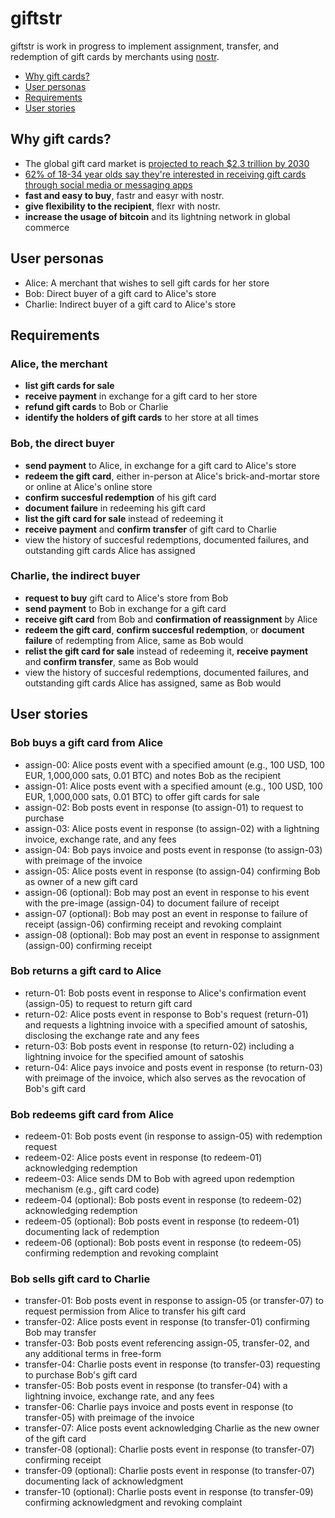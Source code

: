 # giftstr
giftstr is work in progress to implement assignment, transfer, and redemption of gift cards by merchants using [nostr](https://github.com/nostr-protocol/nostr).

- [Why gift cards?](https://github.com/bajjer/giftstr#why-gift-cards)
- [User personas](https://github.com/bajjer/giftstr#user-personas)
- [Requirements](https://github.com/bajjer/giftstr#requirements)
- [User stories](https://github.com/bajjer/giftstr/blob/main/README.md#user-stories)

## Why gift cards?
- The global gift card market is [projected to reach $2.3 trillion by 2030](https://www.reportlinker.com/p06219503/Global-Gift-Cards-Industry.html)
- [62% of 18-34 year olds say they're interested in receiving gift cards through social media or messaging apps](https://www.cardcash.com/gift-card-statistics/)
- **fast and easy to buy**, fastr and easyr with nostr.
- **give flexibility to the recipient**, flexr with nostr.
- **increase the usage of bitcoin** and its lightning network in global commerce

## User personas
- Alice: A merchant that wishes to sell gift cards for her store
- Bob: Direct buyer of a gift card to Alice's store
- Charlie: Indirect buyer of a gift card to Alice's store

## Requirements
### Alice, the merchant
- **list gift cards for sale**
- **receive payment** in exchange for a gift card to her store
- **refund gift cards** to Bob or Charlie
- **identify the holders of gift cards** to her store at all times

### Bob, the direct buyer
- **send payment** to Alice, in exchange for a gift card to Alice's store
- **redeem the gift card**, either in-person at Alice's brick-and-mortar store or online at Alice's online store
- **confirm succesful redemption** of his gift card
- **document failure** in redeeming his gift card 
- **list the gift card for sale** instead of redeeming it
- **receive payment** and **confirm transfer** of gift card to Charlie
- view the history of succesful redemptions, documented failures, and outstanding gift cards Alice has assigned

### Charlie, the indirect buyer
- **request to buy** gift card to Alice's store from Bob
- **send payment** to Bob in exchange for a gift card
- **receive gift card** from Bob and **confirmation of reassignment** by Alice
- **redeem the gift card**, **confirm succesful redemption**, or **document failure** of redempting from Alice, same as Bob would
- **relist the gift card for sale** instead of redeeming it, **receive payment** and **confirm transfer**, same as Bob would
- view the history of succesful redemptions, documented failures, and outstanding gift cards Alice has assigned, same as Bob would

## User stories
### Bob buys a gift card from Alice
- assign-00: Alice posts event with a specified amount (e.g., 100 USD, 100 EUR, 1,000,000 sats, 0.01 BTC) and notes Bob as the recipient
- assign-01: Alice posts event with a specified amount (e.g., 100 USD, 100 EUR, 1,000,000 sats, 0.01 BTC) to offer gift cards for sale
- assign-02: Bob posts event in response (to assign-01) to request to purchase
- assign-03: Alice posts event in response (to assign-02) with a lightning invoice, exchange rate, and any fees
- assign-04: Bob pays invoice and posts event in response (to assign-03) with preimage of the invoice
- assign-05: Alice posts event in response (to assign-04) confirming Bob as owner of a new gift card
- assign-06 (optional): Bob may post an event in response to his event with the pre-image (assign-04) to document failure of receipt
- assign-07 (optional): Bob may post an event in response to failure of receipt (assign-06) confirming receipt and revoking complaint
- assign-08 (optional): Bob may post an event in response to assignment (assign-00) confirming receipt

### Bob returns a gift card to Alice
- return-01: Bob posts event in response to Alice's confirmation event (assign-05) to request to return gift card
- return-02: Alice posts event in response to Bob's request (return-01) and requests a lightning invoice with a specified amount of satoshis, disclosing the exchange rate and any fees
- return-03: Bob posts event in response (to return-02) including a lightning invoice for the specified amount of satoshis
- return-04: Alice pays invoice and posts event in response (to return-03) with preimage of the invoice, which also serves as the revocation of Bob's gift card

### Bob redeems gift card from Alice
- redeem-01: Bob posts event (in response to assign-05) with redemption request
- redeem-02: Alice posts event in response (to redeem-01) acknowledging redemption
- redeem-03: Alice sends DM to Bob with agreed upon redemption mechanism (e.g., gift card code)
- redeem-04 (optional): Bob posts event in response (to redeem-02) acknowledging redemption
- redeem-05 (optional): Bob posts event in response (to redeem-01) documenting lack of redemption
- redeem-06 (optional): Bob posts event in response (to redeem-05) confirming redemption and revoking complaint

### Bob sells gift card to Charlie
-  transfer-01: Bob posts event in response to assign-05 (or transfer-07) to request permission from Alice to transfer his gift card
-  transfer-02: Alice posts event in response (to transfer-01) confirming Bob may transfer
-  transfer-03: Bob posts event referencing assign-05, transfer-02, and any additional terms in free-form
-  transfer-04: Charlie posts event in response (to transfer-03) requesting to purchase Bob's gift card
-  transfer-05: Bob posts event in response (to transfer-04) with a lightning invoice, exchange rate, and any fees
-  transfer-06: Charlie pays invoice and posts event in response (to transfer-05) with preimage of the invoice
-  transfer-07: Alice posts event acknowledging Charlie as the new owner of the gift card
-  transfer-08 (optional): Charlie posts event in response (to transfer-07) confirming receipt
-  transfer-09 (optional): Charlie posts event in response (to transfer-07) documenting lack of acknowledgment
-  transfer-10 (optional): Charlie posts event in response (to transfer-09) confirming acknowledgment and revoking complaint

